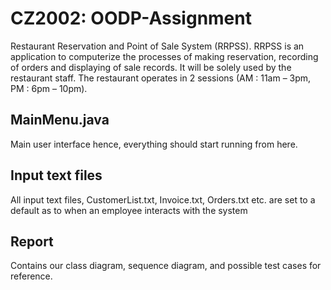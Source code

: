 # CZ2002: OODP-Assignment

Restaurant Reservation and Point of Sale System (RRPSS).
RRPSS is an application to computerize the processes of making reservation, recording of
orders and displaying of sale records. It will be solely used by the restaurant staff.
The restaurant operates in 2 sessions (AM : 11am – 3pm, PM : 6pm – 10pm). 


## MainMenu.java

Main user interface hence, everything should start running from here. 

## Input text files 

All input text files, CustomerList.txt, Invoice.txt, Orders.txt etc. are set to a default as to when an employee interacts with the system

## Report 

Contains our class diagram, sequence diagram, and possible test cases for reference. 
